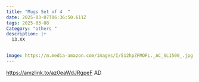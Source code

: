```yaml
---
title: "Mugs Set of 4  "
date: 2025-03-07T06:36:50.611Z
tags: 2025-03-08
Category: "others "
description: |+
  13.XX


image: https://m.media-amazon.com/images/I/512hpZFMOFL._AC_SL1500_.jpg
---
```

https://amzlink.to/az0eaWdJRgpeF   AD